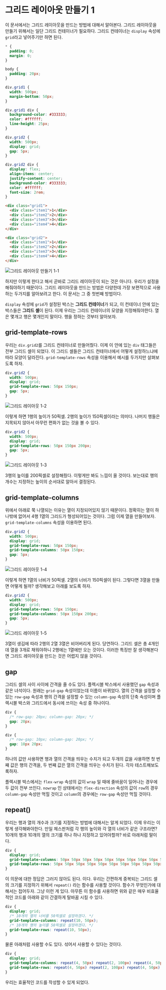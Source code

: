 # 그리드 레이아웃 만들기 1
이 문서에서는 그리드 레이아웃을 만드는 방법에 대해서 알아본다. 그리드 레이아웃을 만들기 위해서는 일단 그리드 컨테이너가 필요하다. 그리드 컨테이너는 `display` 속성에 `grid`라고 넣어주기만 하면 된다.

```css
* {
  padding: 0;
  margin: 0;
}

body {
  padding: 20px;
}

div.grid1 {
  width: 500px;
  margin-bottom: 50px;
}

div.grid1 div {
  background-color: #333333;
  color: #ffffff;
  line-height: 25px;
}

div.grid2 {
  width: 500px;
  display: grid;
  gap: 5px;
}

div.grid2 div {
  display: flex;
  align-items: center;
  justify-content: center;
  background-color: #333333;
  color: #ffffff;
  font-size: 2rem;
}
```

```html
<div class="grid1">
  <div class="item1">1</div>
  <div class="item2">2</div>
  <div class="item3">3</div>
  <div class="item4">4</div>
</div>

<div class="grid2">
  <div class="item1">1</div>
  <div class="item2">2</div>
  <div class="item3">3</div>
  <div class="item4">4</div>
</div>
```

![그리드 레이아웃 만들기 1-1](https://drive.google.com/uc?export=view&id=1kNVY38QET5L-XI6jG5QYco4VNHQlW5QF)

하지만 이렇게 한다고 해서 곧바로 그리드 레이아웃이 되는 것은 아니다. 우리가 설정을 해줘야하기 때문이다. 그리드 레이아웃을 만드는 방법은 다양한데 가장 보편적으로 사용하는 두가지를 알아보려고 한다. 이 문서는 그 중 첫번째 방법이다.

`display` 속성에 `grid`가 설정된 박스는 **그리드 컨테이너**가 되고, 이 컨테이너 안에 있는 박스들은 **그리드 셀**이 된다. 이제 우리는 그리드 컨테이너의 모양을 지정해줘야한다. 열은 몇개고 행은 몇개인지 말이다. 행을 정하는 것부터 알아보자.

## grid-template-rows
우리는 `div.grid2`를 그리드 컨테이너로 만들어줬다. 이제 이 안에 있는 `div` 태그들은 전부 그리드 셀이 되었다. 이 그리드 셀들은 그리드 컨테이너에서 어떻게 설정하느냐에 따라 모양이 달라진다. `grid-template-rows` 속성을 이용해서 예시를 두가지만 살펴보도록 하자.

```css
div.grid2 {
  width: 500px;
  display: grid;
  grid-template-rows: 50px 150px;
  gap: 5px;
}
```

![그리드 레이아웃 1-2](https://drive.google.com/uc?export=view&id=1RfgqoK_gPOIcjlKbKgJKdyPLnM_13YFQ)

이렇게 하면 1행의 높이가 50픽셀. 2행의 높이가 150픽셀이라는 의미다. 나머지 행들은 지목되지 않아서 아무런 편화가 없는 것을 볼 수 있다.

```css
div.grid2 {
  width: 500px;
  display: grid;
  grid-template-rows: 50px 150px 200px;
  gap: 5px;
}
```

![그리드 레이아웃 1-3](https://drive.google.com/uc?export=view&id=1CmlyBHqw34-uWNVISPe9W0x3bCvAVKNt)

3행의 높이를 200픽셀로 설정해줬다. 이렇게만 봐도 느낌이 올 것이다. 보는대로 행의 개수는 지정하는 높이의 순서대로 알아서 결정된다.

## grid-template-columns
위에서 아래로 쭉 나열되는 이유는 열이 지정되어있지 않기 때문이다. 정확히는 열이 하나밖에 없어서 4행 1열의 그리드가 형성되어있는 것이다. 그럼 이제 열을 만들어보자. `grid-template-columns` 속성을 이용하면 된다.

```css
div.grid2 {
  width: 500px;
  display: grid;
  grid-template-rows: 50px 150px;
  grid-template-columns: 50px 150px;
  gap: 5px;
}
```

![그리드 레이아웃 1-4](https://drive.google.com/uc?export=view&id=1yMohemDZuk6yuQpmXYgwqiEQqPUTXf4y)

이렇게 하면 1열의 너비가 50픽셀. 2열의 너비가 150픽셀이 된다. 그렇다면 3열을 만들면 어떻게 될까? 생각해보고 아래를 보도록 하자.

```css
div.grid2 {
  width: 500px;
  display: grid;
  grid-template-rows: 50px 150px;
  grid-template-columns: 50px 150px 200px;
  gap: 5px;
}
```

![그리드 레이아웃 1-5](https://drive.google.com/uc?export=view&id=1zLvS19KdimsSD_qfbQ4jX5aOf7cg94oE)

3열이 생김에 따라 2행의 2열 3열은 비어버리게 된다. 당연하다. 그리드 셀은 총 4개인데 열을 3개로 채워야하니 2행에는 1열에만 오는 것이다. 이러한 특징만 잘 생각해본다면 그리드 레이아웃을 만드는 것은 어렵지 않을 것이다.

## gap
그리드 셀의 사이 사이에 간격을 줄 수도 있다. 플렉시블 박스에서 사용했던 `gap` 속성과 같은 녀석이다. 원래는 `grid-gap` 속성이었는데 이름이 바뀌었다. 열의 간격을 설정할 수 있는 `row-gap` 속성과 행의 간격을 설정할 수 있는 `column-gap` 속성의 단축 속성이며 플렉시블 박스와 그리드에서 동시에 쓰이는 속성 중 하나이다.

```css
div {
  /* row-gap: 20px; column-gap: 20px; */
  gap: 20px;
}

div {
  /* row-gap: 10px; column-gap: 20px; */
  gap: 10px 20px;
}
```

하나의 값만 사용하면 행과 열의 간격을 띄우는 수치가 되고 두개의 값을 사용하면 첫 번째 값은 행의 간격을, 두 번째 값은 열의 간격을 띄우는 수치가 된다. 각자 테스트해보도록하자.

플렉시블 박스에서는 `flex-wrap` 속성의 값이 `wrap` 일 때에 줄바꿈이 일어나는 경우에 두 값이 전부 쓰인다. `nowrap` 인 상태에서는 `flex-direction` 속성의 값이 `row`의 경우 `column-gap` 속성만 먹힐 것이고 `column`의 경우에는 `row-gap` 속성만 먹힐 것이다.

## repeat()
우리는 행과 열의 개수과 크기를 지정하는 방법에 대해서는 알게 되었다. 이제 우리는 이렇게 생각해봐야한다. 만일 체스판처럼 각 행의 높이와 각 열의 너비가 같은 구조라면? 10개의 행과 10개의 열의 크기를 하나 하나 지정하고 있어야할까? 바로 아래처럼 말이다.

```css
div {
  display: grid;
  grid-template-columns: 50px 50px 50px 50px 50px 50px 50px 50px 50px 50px;
  grid-template-rows: 50px 50px 50px 50px 50px 50px 50px 50px 50px 50px;
}
```

이 의문에 대한 정답은 그러지 않아도 된다. 이다. 우리는 간편하게 중복되는 그리드 셀의 크기를 지정하기 위해서 `repeat()` 라는 함수를 사용할 것이다. 함수가 무엇인가에 대해서는 접어두자. 그냥 이런 게 있다. 아무튼 이 함수를 사용하면 위와 같은 매우 비효율적인 코드를 아래와 같이 간결하게 탈바꿈 시킬 수 있다.

```css
div {
  display: grid;
  /* 10개의 열의 너비를 50픽셀로 설정하겠다. */
  grid-template-columns: repeat(10, 50px);
  /* 10개의 행의 높이를 50픽셀로 설정하겠다. */
  grid-template-rows: repeat(10, 50px);
}
```

물론 아래처럼 사용할 수도 있다. 섞어서 사용할 수 있다는 것이다.

```css
div {
  display: grid;
  grid-template-columns: repeat(4, 50px) repeat(2, 100px) repeat(4, 50px);
  grid-template-rows: repeat(4, 50px) repeat(2, 100px) repeat(4, 50px);
}
```

우리는 효율적인 코드를 작성할 수 있게 되었다.